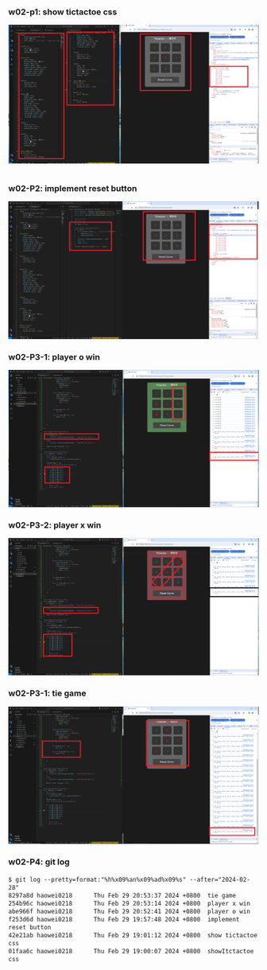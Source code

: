 ### w02-p1: show tictactoe css

![](w02-p1.png)
```

```
### w02-P2: implement reset button
![](w02-p2.png)

### w02-P3-1: player o win
 
![](w02-p3-1.png)

### w02-P3-2: player x win
![](w02-p3-2.png)

### w02-P3-1: tie game
![](w02-p3-3.png)

### w02-P4: git log
```
$ git log --pretty=format:"%h%x09%an%x09%ad%x09%s" --after="2024-02-28"                                                                                                                                                                                                 
8297a8d haowei0218      Thu Feb 29 20:53:37 2024 +0800  tie game
254b96c haowei0218      Thu Feb 29 20:53:14 2024 +0800  player x win
abe966f haowei0218      Thu Feb 29 20:52:41 2024 +0800  player o win
f253d6d haowei0218      Thu Feb 29 19:57:48 2024 +0800  implement reset button
42e21ab haowei0218      Thu Feb 29 19:01:12 2024 +0800  show tictactoe css
01faa6c haowei0218      Thu Feb 29 19:00:07 2024 +0800  showItctactoe css
```